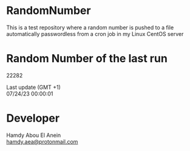 # RandomNumber    
This is a test repository where a random number is pushed to a file automatically passwordless from a cron job in my Linux CentOS server    
# Random Number of the last run   
22282
      
Last update (GMT +1)    
07/24/23 00:00:01
# Developer    
Hamdy Abou El Anein   
hamdy.aea@protonmail.com

